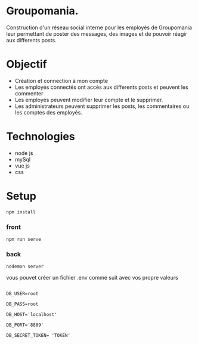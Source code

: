 # Groupomania. 
Construction d'un réseau social interne pour les employés de Groupomania leur permettant de poster des messages, des images et de pouvoir réagir aux differents posts.

# Objectif 
* Création et connection à mon compte
* Les employés connectés ont accès aux differents posts et peuvent les commenter
* Les employés peuvent modifier leur compte et le supprimer.
* Les administrateurs peuvent supprimer les posts, les commentaires ou les comptes des employés.

# Technologies
* node js
* mySql
* vue js
* css

# Setup

```
npm install
```

### front

```
npm run serve
```

### back

```
nodemon server
```


vous pouvet créer un fichier .env comme suit avec vos propre valeurs

```DB_NAME=groupomania

DB_USER=root

DB_PASS=root

DB_HOST='localhost'

DB_PORT='8889'

DB_SECRET_TOKEN= 'TOKEN'
```
